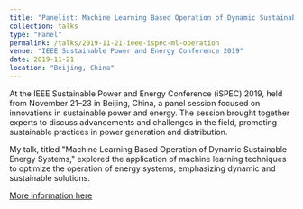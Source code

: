 ```yaml
---
title: "Panelist: Machine Learning Based Operation of Dynamic Sustainable Energy Systems"
collection: talks
type: "Panel"
permalink: /talks/2019-11-21-ieee-ispec-ml-operation
venue: "IEEE Sustainable Power and Energy Conference 2019"
date: 2019-11-21
location: "Beijing, China"
---
```

At the IEEE Sustainable Power and Energy Conference (iSPEC) 2019, held from November 21–23 in Beijing, China, a panel session focused on innovations in sustainable power and energy. The session brought together experts to discuss advancements and challenges in the field, promoting sustainable practices in power generation and distribution.

My talk, titled "Machine Learning Based Operation of Dynamic Sustainable Energy Systems," explored the application of machine learning techniques to optimize the operation of energy systems, emphasizing dynamic and sustainable solutions.

[More information here](https://ieeexplore.ieee.org/xpl/conhome/8962268/proceeding)
